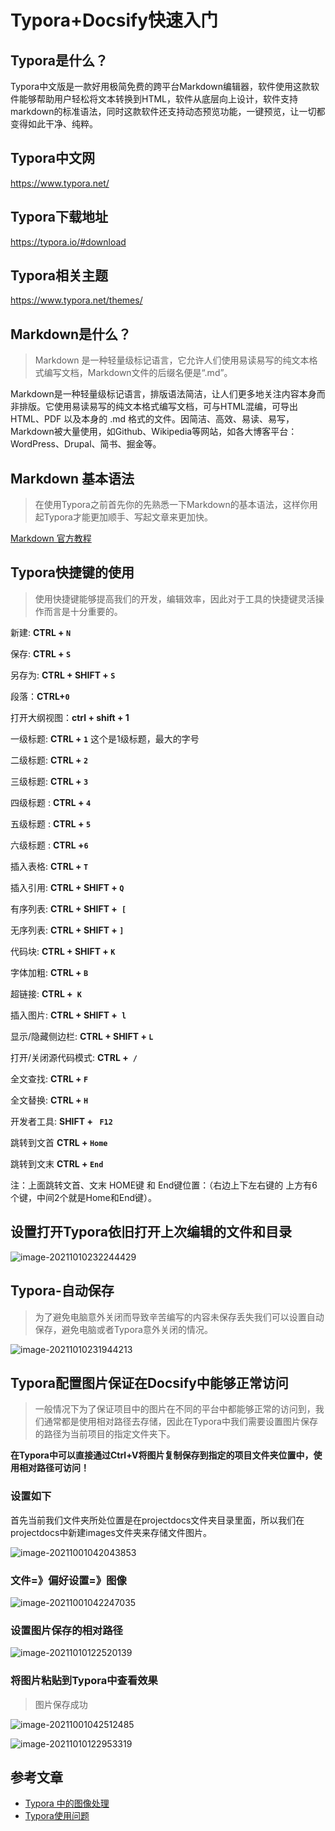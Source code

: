 # Typora+Docsify快速入门

## Typora是什么？

​	Typora中文版是一款好用极简免费的跨平台Markdown编辑器，软件使用这款软件能够帮助用户轻松将文本转换到HTML，软件从底层向上设计，软件支持markdown的标准语法，同时这款软件还支持动态预览功能，一键预览，让一切都变得如此干净、纯粹。

## Typora中文网

https://www.typora.net/



## Typora下载地址

https://typora.io/#download



## Typora相关主题

https://www.typora.net/themes/



## Markdown是什么？

>  Markdown 是一种轻量级标记语言，它允许人们使用易读易写的纯文本格式编写文档，Markdown文件的后缀名便是“.md”。	

Markdown是一种轻量级标记语言，排版语法简洁，让人们更多地关注内容本身而非排版。它使用易读易写的纯文本格式编写文档，可与HTML混编，可导出 HTML、PDF 以及本身的 .md 格式的文件。因简洁、高效、易读、易写，Markdown被大量使用，如Github、Wikipedia等网站，如各大博客平台：WordPress、Drupal、简书、掘金等。



## Markdown 基本语法

> 在使用Typora之前首先你的先熟悉一下Markdown的基本语法，这样你用起Typora才能更加顺手、写起文章来更加快。

[Markdown 官方教程](https://markdown.com.cn/)



## Typora快捷键的使用

> 使用快捷键能够提高我们的开发，编辑效率，因此对于工具的快捷键灵活操作而言是十分重要的。

新建:  **CTRL + `N`**

保存: **CTRL  + `S`**

另存为: **CTRL + SHIFT + `S`**

段落：**CTRL+`0`**

打开大纲视图：**ctrl + shift + 1**

一级标题: **CTRL + `1`**  这个是1级标题，最大的字号

二级标题: **CTRL + `2`** 

三级标题: **CTRL + `3`** 

四级标题 : **CTRL + `4`** 

五级标题 : **CTRL + `5`** 

六级标题 : **CTRL +`6`** 

插入表格: **CTRL + `T`**

插入引用: **CTRL + SHIFT + `Q`**

有序列表: **CTRL + SHIFT +` [`**

无序列表: **CTRL + SHIFT + `]`**

代码块: **CTRL + SHIFT + `K`** 

字体加粗: **CTRL + `B`** 

超链接:  **CTRL +` K`**

插入图片: **CTRL + SHIFT +` l`**

显示/隐藏侧边栏: **CTRL + SHIFT + `L`**

打开/关闭源代码模式: **CTRL +` /`**

全文查找: **CTRL + `F`**

全文替换: **CTRL + `H`**

开发者工具: **SHIFT + ` F12`**

跳转到文首 **CTRL + `Home`**

跳转到文末  **CTRL + `End`**

注：上面跳转文首、文末 HOME键 和 End键位置：（右边上下左右键的 上方有6个键，中间2个就是Home和End键）。



## 设置打开Typora依旧打开上次编辑的文件和目录

![image-20211010232244429](../images/image-20211010232244429.png)

## Typora-自动保存

> 为了避免电脑意外关闭而导致辛苦编写的内容未保存丢失我们可以设置自动保存，避免电脑或者Typora意外关闭的情况。

![image-20211010231944213](../images/image-20211010231944213.png)



## Typora配置图片保证在Docsify中能够正常访问

> 一般情况下为了保证项目中的图片在不同的平台中都能够正常的访问到，我们通常都是使用相对路径去存储，因此在Typora中我们需要设置图片保存的路径为当前项目的指定文件夹下。

**在Typora中可以直接通过Ctrl+V将图片复制保存到指定的项目文件夹位置中，使用相对路径可访问！**

### 设置如下

首先当前我们文件夹所处位置是在projectdocs文件夹目录里面，所以我们在projectdocs中新建images文件夹来存储文件图片。

![image-20211001042043853](../images/image-20211001042043853.png)

### 文件=》偏好设置=》图像

![image-20211001042247035](../images/image-20211001042247035.png)

### 设置图片保存的相对路径

![image-20211010122520139](../images/image-20211010122520139.png)

### 将图片粘贴到Typora中查看效果

> 图片保存成功

![image-20211001042512485](../images/image-20211001042512485.png)

![image-20211010122953319](../images/image-20211010122953319.png)



## 参考文章

* [Typora 中的图像处理](https://support.typora.io/Images/#when-insert-images)
* [Typora使用问题](https://www.typora.net/tag/typora%e4%bd%bf%e7%94%a8/)

